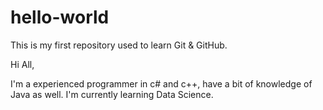 # hello-world
This is my first repository used to learn Git &amp; GitHub.

Hi All,

I'm a experienced programmer in c# and c++, have a bit of knowledge of Java as well.
I'm currently learning Data Science.
